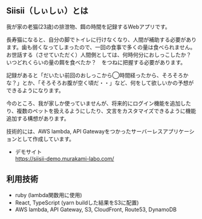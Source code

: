 ## Siisii（しぃしぃ）とは
我が家の老猫(23歳)の排泄物、餌の時間を記録するWebアプリです。  

長寿猫になると、自分の脚でトイレに行けなくなり、人間が補助する必要があります。歯も弱くなってしまったので、一回の食事で多くの量は食べられません。お世話する（させていただく）人間側としては、何時何分におしっこしたか？　いつどれくらいの量の餌を食べたか？　をつねに把握する必要があります。

記録があると「だいたい前回のおしっこから◯時間経ったから、そろそろかな？」とか、「そろそろお腹が空く頃だ・・」など、何をして欲しいかの予想ができるようになります。

今のところ、我が家しか使っていませんが、将来的にログイン機能を追加したり、複数のペットを扱えるようにしたり、文言をカスタマイズできるように機能追加する構想があります。

技術的には、AWS lambda, API Gatewayをつかったサーバーレスアプリケーションとして作成しています。<br/>

- デモサイト<br/>https://siisii-demo.murakami-labo.com/

## 利用技術
- ruby (lambda関数用に使用)
- React, TypeScript (yarn buildした結果をS3に配置)
- AWS lambda, API Gateway, S3, CloudFront, Route53, DynamoDB
